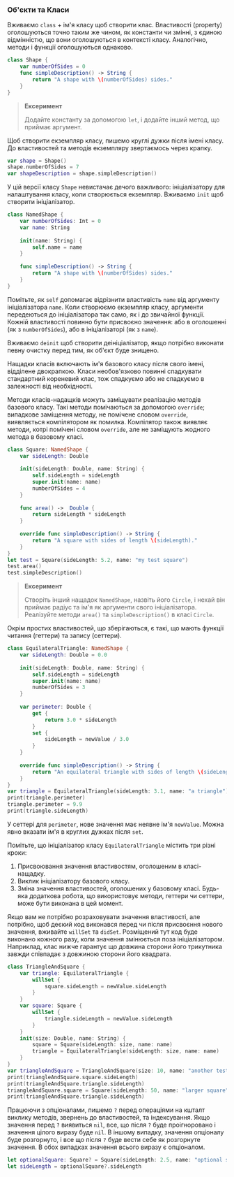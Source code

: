 ### Об'єкти та Класи

Вживаємо `class` + ім'я класу щоб створити клас. Властивості (property) оголошуються точно таким же чином, як константи чи змінні, з єдиною відмінністю, що вони оголошуються в контексті класу. Аналогічно, методи і функції оголошуються однаково.
```swift
class Shape {
    var numberOfSides = 0
    func simpleDescription() -> String {
        return "A shape with \(numberOfSides) sides."
    }
}
```
> **Ексеримент**
>
> Додайте константу за допомогою `let`, і додайте інший метод, що приймає аргумент.

Щоб створити екземпляр класу, пишемо круглі дужки після імені класу. До властивостей та методів екземпляру звертаємось через крапку.
```swift
var shape = Shape()
shape.numberOfSides = 7
var shapeDescription = shape.simpleDescription()

```
У цій версії класу `Shape` невистачає дечого важливого: ініціалізатору для налаштування класу, коли створюється екземпляр. Вживаємо `init` щоб створити ініціалізатор.
```swift
class NamedShape {
    var numberOfSides: Int = 0
    var name: String
    
    init(name: String) {
        self.name = name
    }
    
    func simpleDescription() -> String {
        return "A shape with \(numberOfSides) sides."
    }
}
```
Помітьте, як `self` допомагає відрізнити властивість `name` від аргументу ініціалізатора `name`. Коли створюємо екземпляр класу, аргументи передеються до ініціалізатора так само, як і до звичайної функції. Кожній властивості повинно бути присвоєно значення: або в оголошенні (як з `numberOfSides`), або в ініціалізаторі (як з `name`).

Вживаємо `deinit` щоб створити деініціалізатор, якщо потрібно виконати певну очистку перед тим, як об'єкт буде знищено.

Нащадки класів включають ім'я базового класу після свого імені, відділене двокрапкою. Класи необов'язково повинні спадкувати стандартний кореневий клас, тож спадкуємо або не спадкуємо в залежності від необхідності.

Методи класів-надащків можуть заміщувати реалізацію методів базового класу. Такі методи помічаються за допомогою `override`; випадкове заміщення методу, не помічене словом `override`, виявляється компілятором як помилка. Компілятор також виявляє методи, котрі помічені словом `override`, але не заміщують жодного метода в базовому класі.
```swift
class Square: NamedShape {
    var sideLength: Double
    
    init(sideLength: Double, name: String) {
        self.sideLength = sideLength
        super.init(name: name)
        numberOfSides = 4
    }
    
    func area() ->  Double {
        return sideLength * sideLength
    }
    
    override func simpleDescription() -> String {
        return "A square with sides of length \(sideLength)."
    }
}
let test = Square(sideLength: 5.2, name: "my test square")
test.area()
test.simpleDescription()
```
> **Ексеримент**
>
> Створіть інший нащадок `NamedShape`, назвіть його `Circle`, і нехай він приймає радіус та ім'я як аргументи свого ініціалізатора. Реалізуйте методи `area()` та `simpleDescription()` в класі `Circle`.

Окрім простих властивостей, що зберігаються, є такі, що мають функції читання (геттери) та запису (сеттери).
```swift
class EquilateralTriangle: NamedShape {
    var sideLength: Double = 0.0
    
    init(sideLength: Double, name: String) {
        self.sideLength = sideLength
        super.init(name: name)
        numberOfSides = 3
    }
    
    var perimeter: Double {
        get {
            return 3.0 * sideLength
        }
        set {
            sideLength = newValue / 3.0
        }
    }
    
    override func simpleDescription() -> String {
        return "An equilateral triangle with sides of length \(sideLength)."
    }
}
var triangle = EquilateralTriangle(sideLength: 3.1, name: "a triangle")
print(triangle.perimeter)
triangle.perimeter = 9.9
print(triangle.sideLength)
```
У сеттері для `perimeter`, нове значення має неявне ім'я `newValue`. Можна явно вказати ім'я в круглих дужках після `set`.

Помітьте, що ініціалізатор класу `EquilateralTriangle` містить три різні кроки:

1. Присвоювання значення властивостям, оголошеним в класі-нащадку.
1. Виклик ініціалізатору базового класу.
1. Зміна значення властивостей, оголошених у базовому класі. Будь-яка додаткова робота, що використовує методи, геттери чи сеттери, може бути виконана в цей момент.

Якщо вам не потрібно розраховувати значення властивості, але потрібно, щоб деєкий код виконався перед чи після присвоєння нового значення, вживайте `willSet` та `didSet`. Розміщений тут код буде виконано кожного разу, коли значення змінюється поза ініціалізатором. Наприклад, клас нижче гарантує що довжина сторони його трикутника завжди співпадає з довжиною сторони його квадрата. 
```swift
class TriangleAndSquare {
    var triangle: EquilateralTriangle {
        willSet {
            square.sideLength = newValue.sideLength
        }
    }
    var square: Square {
        willSet {
            triangle.sideLength = newValue.sideLength
        }
    }
    init(size: Double, name: String) {
        square = Square(sideLength: size, name: name)
        triangle = EquilateralTriangle(sideLength: size, name: name)
    }
}
var triangleAndSquare = TriangleAndSquare(size: 10, name: "another test shape")
print(triangleAndSquare.square.sideLength)
print(triangleAndSquare.triangle.sideLength)
triangleAndSquare.square = Square(sideLength: 50, name: "larger square")
print(triangleAndSquare.triangle.sideLength)
```
Працюючи з опціоналами, пишемо `?` перед операціями на кшталт виклику методів, звернень до властивостей, та індексування. Якщо значення перед `?` виявиться `nil`, все, що після `?` буде проігноровано і значення цілого виразу буде `nil`. В іншому випадку, значення опціоналу буде розгорнуто, і все що після `?` буде вести себе як розгорнуте значення. В обох випадках значення всього виразу є опціоналом. 
```swift
let optionalSquare: Square? = Square(sideLength: 2.5, name: "optional square")
let sideLength = optionalSquare?.sideLength
```